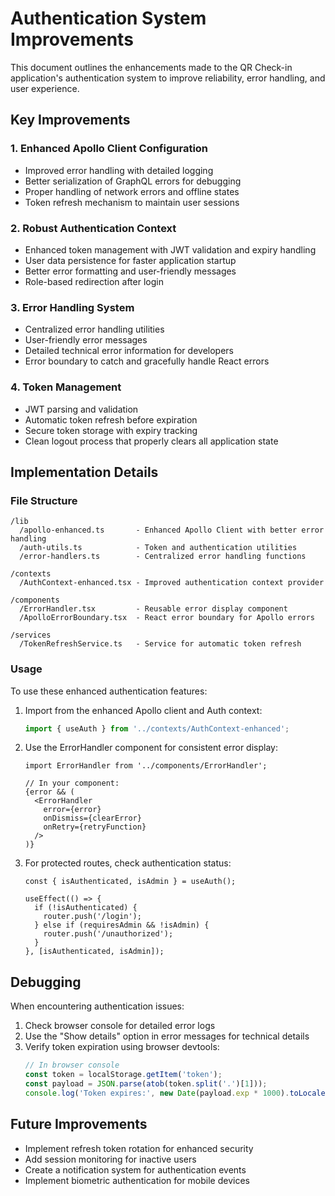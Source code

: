 # Authentication System Improvements

This document outlines the enhancements made to the QR Check-in application's authentication system to improve reliability, error handling, and user experience.

## Key Improvements

### 1. Enhanced Apollo Client Configuration
- Improved error handling with detailed logging
- Better serialization of GraphQL errors for debugging
- Proper handling of network errors and offline states
- Token refresh mechanism to maintain user sessions

### 2. Robust Authentication Context
- Enhanced token management with JWT validation and expiry handling
- User data persistence for faster application startup
- Better error formatting and user-friendly messages
- Role-based redirection after login

### 3. Error Handling System
- Centralized error handling utilities
- User-friendly error messages
- Detailed technical error information for developers
- Error boundary to catch and gracefully handle React errors

### 4. Token Management
- JWT parsing and validation
- Automatic token refresh before expiration
- Secure token storage with expiry tracking
- Clean logout process that properly clears all application state

## Implementation Details

### File Structure
```
/lib
  /apollo-enhanced.ts       - Enhanced Apollo Client with better error handling
  /auth-utils.ts            - Token and authentication utilities
  /error-handlers.ts        - Centralized error handling functions
  
/contexts
  /AuthContext-enhanced.tsx - Improved authentication context provider
  
/components
  /ErrorHandler.tsx         - Reusable error display component
  /ApolloErrorBoundary.tsx  - React error boundary for Apollo errors
  
/services
  /TokenRefreshService.ts   - Service for automatic token refresh
```

### Usage

To use these enhanced authentication features:

1. Import from the enhanced Apollo client and Auth context:
   ```typescript
   import { useAuth } from '../contexts/AuthContext-enhanced';
   ```

2. Use the ErrorHandler component for consistent error display:
   ```tsx
   import ErrorHandler from '../components/ErrorHandler';
   
   // In your component:
   {error && (
     <ErrorHandler 
       error={error} 
       onDismiss={clearError}
       onRetry={retryFunction}
     />
   )}
   ```

3. For protected routes, check authentication status:
   ```tsx
   const { isAuthenticated, isAdmin } = useAuth();
   
   useEffect(() => {
     if (!isAuthenticated) {
       router.push('/login');
     } else if (requiresAdmin && !isAdmin) {
       router.push('/unauthorized');
     }
   }, [isAuthenticated, isAdmin]);
   ```

## Debugging

When encountering authentication issues:

1. Check browser console for detailed error logs
2. Use the "Show details" option in error messages for technical details
3. Verify token expiration using browser devtools:
   ```javascript
   // In browser console
   const token = localStorage.getItem('token');
   const payload = JSON.parse(atob(token.split('.')[1]));
   console.log('Token expires:', new Date(payload.exp * 1000).toLocaleString());
   ```

## Future Improvements

- Implement refresh token rotation for enhanced security
- Add session monitoring for inactive users
- Create a notification system for authentication events
- Implement biometric authentication for mobile devices
